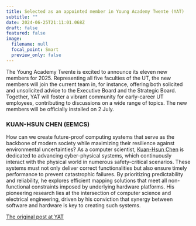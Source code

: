 ```yaml
---
title: Selected as an appointed member in Young Academy Twente (YAT)
subtitle: ""
date: 2024-06-25T21:11:01.068Z
draft: false
featured: false
image:
  filename: null
  focal_point: Smart
  preview_only: false
---
```

The Young Academy Twente is excited to announce its eleven new members for 2025. Representing all five faculties of the UT, the new members will join the current team in, for instance, offering both solicited and unsolicited advice to the Executive Board and the Strategic Board. Together, YAT will foster a vibrant community for early-career UT employees, contributing to discussions on a wide range of topics. The new members will be officially installed on 2 July.

### KUAN-HSUN CHEN (EEMCS)

How can we create future-proof computing systems that serve as the backbone of modern society while maximizing their resilience against environmental uncertainties? As a computer scientist, [Kuan-Hsun Chen](https://people.utwente.nl/k.h.chen) is dedicated to advancing cyber-physical systems, which continuously interact with the physical world in numerous safety-critical scenarios. These systems must not only deliver correct functionalities but also ensure timely performance to prevent catastrophic failures. By prioritizing predictability and reliability, he explores efficient mapping solutions that meet all non-functional constraints imposed by underlying hardware platforms. His pioneering research lies at the intersection of computer science and electrical engineering, driven by his conviction that synergy between software and hardware is key to creating such systems.

[T﻿he original post at YAT](https://www.utwente.nl/en/news-events/corporate-announcements/2024/6/1591907/young-academy-twente-appoints-eleven-new-members-for-2025)